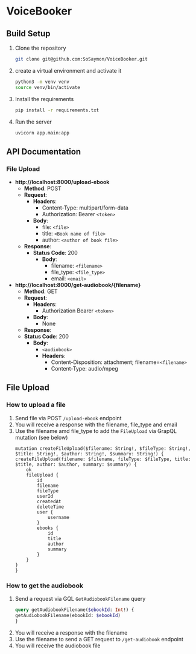 # VoiceBooker

## Build Setup
1. Clone the repository
    ```bash
    git clone git@github.com:SoSaymon/VoiceBooker.git
    ```
2. create a virtual environment and activate it
    ```bash
    python3 -m venv venv
    source venv/bin/activate
    ```
3. Install the requirements
    ```bash
    pip install -r requirements.txt
    ```
4. Run the server
    ```bash
    uvicorn app.main:app
    ```
   

## API Documentation
### File Upload
- **http://localhost:8000/upload-ebook**
    - **Method**: POST
    - **Request**: 
        - **Headers**: 
            - Content-Type: multipart/form-data
            - Authorization: Bearer `<token>`
        - **Body**: 
            - file: `<file>`
            - title: `<Book name of file>`
            - author: `<author of book file>`
    - **Response**: 
        - **Status Code**: 200
          - **Body**: 
              - filename: `<filename>`
              - file_type: `<file_type>`
              - email: `<email>`
- **http://localhost:8000/get-audiobook/{filename}**
    - **Method**: GET
    - **Request**: 
        - **Headers**: 
            - Authorization Bearer `<token>`
        - **Body**: 
            - None
    - **Response**:
    - **Status Code**: 200
        - **Body**: 
            - `<audiobook>`
            - **Headers**: 
                - Content-Disposition: attachment; filename=`<filename>`
                - Content-Type: audio/mpeg



## File Upload

### How to upload a file
1. Send file via POST `/upload-ebook` endpoint
2. You will receive a response with the filename, file_type and email
3. Use the filename amd file_type to add the `FileUpload` via GrapQL mutation (see below)
    ```grqaphql
   mutation createFileUpload($filename: String!, $fileType: String!, $title: String!, $author: String!, $summary: String!) {
    createFileUpload(filename: $filename, fileType: $fileType, title: $title, author: $author, summary: $summary) {
        ok
        fileUpload {
            id
            filename
            fileType
            userId
            createdAt
            deleteTime
            user {
                username
            }
            ebooks {
                id
                title
                author
                summary
            }
        }
    }
    }
    ```

### How to get the audiobook

1. Send a request via GQL `GetAudiobookFilename` query
    ```graphql
    query getAudiobookFilename($ebookId: Int!) {
    getAudiobookFilename(ebookId: $ebookId)
    }
    ```
2. You will receive a response with the filename
3. Use the filename to send a GET request to `/get-audiobook` endpoint
4. You will receive the audiobook file